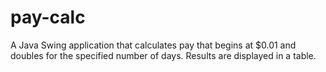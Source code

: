 # pay-calc
A Java Swing application that calculates pay that begins at $0.01 and doubles for the specified number of days. Results are displayed in a table.
